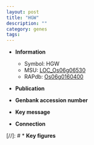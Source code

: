 ```yaml
---
layout: post
title: "HGW"
description: ""
category: genes
tags: 
---
```


* **Information**  
    + Symbol: HGW  
    + MSU: [LOC_Os06g06530](http://rice.uga.edu/cgi-bin/ORF_infopage.cgi?orf=LOC_Os06g06530)  
    + RAPdb: [Os06g0160400](http://rapdb.dna.affrc.go.jp/viewer/gbrowse_details/irgsp1?name=Os06g0160400)  

* **Publication**  

* **Genbank accession number**  

* **Key message**  

* **Connection**  

[//]: # * **Key figures**  


